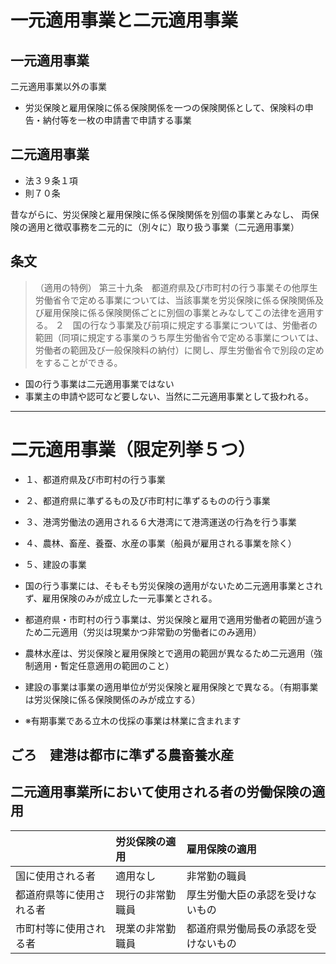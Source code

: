 # 一元適用事業と二元適用事業
## 一元適用事業
二元適用事業以外の事業
- 労災保険と雇用保険に係る保険関係を一つの保険関係として、保険料の申告・納付等を一枚の申請書で申請する事業

## 二元適用事業
- 法３９条１項
- 則７０条

昔ながらに、労災保険と雇用保険に係る保険関係を別個の事業とみなし、
両保険の適用と徴収事務を二元的に（別々に）取り扱う事業（二元適用事業）

## 条文
> （適用の特例）
> 第三十九条　都道府県及び市町村の行う事業その他厚生労働省令で定める事業については、当該事業を労災保険に係る保険関係及び雇用保険に係る保険関係ごとに別個の事業とみなしてこの法律を適用する。
> ２　国の行なう事業及び前項に規定する事業については、労働者の範囲（同項に規定する事業のうち厚生労働省令で定める事業については、労働者の範囲及び一般保険料の納付）に関し、厚生労働省令で別段の定めをすることができる。
> 

- 国の行う事業は二元適用事業ではない
- 事業主の申請や認可など要しない、当然に二元適用事業として扱われる。

---
# 二元適用事業（限定列挙５つ）
- １、都道府県及び市町村の行う事業
- ２、都道府県に準ずるもの及び市町村に準ずるものの行う事業
- ３、港湾労働法の適用される６大港湾にて港湾運送の行為を行う事業
- ４、農林、畜産、養蚕、水産の事業（船員が雇用される事業を除く）
- ５、建設の事業

- 国の行う事業には、そもそも労災保険の適用がないため二元適用事業とされず、雇用保険のみが成立した一元事業とされる。
- 都道府県・市町村の行う事業は、労災保険と雇用で適用労働者の範囲が違うため二元適用（労災は現業かつ非常勤の労働者にのみ適用）
- 農林水産は、労災保険と雇用保険とで適用の範囲が異なるため二元適用（強制適用・暫定任意適用の範囲のこと）
- 建設の事業は事業の適用単位が労災保険と雇用保険とで異なる。（有期事業は労災保険に係る保険関係のみが成立する）
- ※有期事業である立木の伐採の事業は林業に含まれます

## ごろ　建港は都市に準ずる農畜養水産

## 二元適用事業所において使用される者の労働保険の適用

||労災保険の適用|雇用保険の適用|
|:-|:-|:-|
|国に使用される者|適用なし|非常勤の職員|
|都道府県等に使用される者|現行の非常勤職員|厚生労働大臣の承認を受けないもの|
|市町村等に使用される者|現業の非常勤職員|都道府県労働局長の承認を受けないもの|

  

  
  
  
